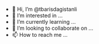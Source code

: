 - 👋 Hi, I’m @tbarisdagistanli
- 👀 I’m interested in ...
- 🌱 I’m currently learning ...
- 💞️ I’m looking to collaborate on ...
- 📫 How to reach me ...

<!---
tbarisdagistanli/tbarisdagistanli is a ✨ special ✨ repository because its `README.md` (this file) appears on your GitHub profile.
You can click the Preview link to take a look at your changes.
--->
